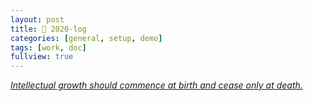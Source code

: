 ```yaml
---
layout: post
title: 🎯 2020-log
categories: [general, setup, demo]
tags: [work, doc]
fullview: true
---
```


[<cite>Intellectual growth should commence at birth and cease only at death.</cite>](https://jnuho.github.io/learn)
